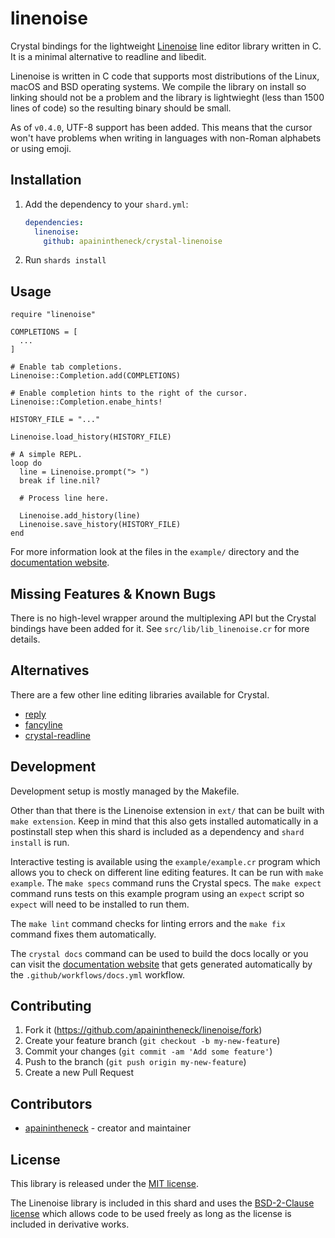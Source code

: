 # linenoise

Crystal bindings for the lightweight [Linenoise](https://github.com/antirez/linenoise) line editor library written in C. It is a minimal alternative to readline and libedit.

Linenoise is written in C code that supports most distributions of the Linux, macOS and BSD operating systems. We compile the library on install so linking should not be a problem and the library is lightwieght (less than 1500 lines of code) so the resulting binary should be small.

As of `v0.4.0`, UTF-8 support has been added. This means that the cursor won't have problems when writing in languages with non-Roman alphabets or using emoji.

## Installation

1. Add the dependency to your `shard.yml`:

   ```yaml
   dependencies:
     linenoise:
       github: apainintheneck/crystal-linenoise
   ```

2. Run `shards install`

## Usage

```crystal
require "linenoise"

COMPLETIONS = [
  ...
]

# Enable tab completions.
Linenoise::Completion.add(COMPLETIONS)

# Enable completion hints to the right of the cursor.
Linenoise::Completion.enabe_hints!

HISTORY_FILE = "..."

Linenoise.load_history(HISTORY_FILE)

# A simple REPL.
loop do
  line = Linenoise.prompt("> ")
  break if line.nil?

  # Process line here.

  Linenoise.add_history(line)
  Linenoise.save_history(HISTORY_FILE)
end
```

For more information look at the files in the `example/` directory and the [documentation website](https://apainintheneck.github.io/crystal-linenoise/).

## Missing Features & Known Bugs

There is no high-level wrapper around the multiplexing API but the Crystal bindings have been added for it. See `src/lib/lib_linenoise.cr` for more details.

## Alternatives

There are a few other line editing libraries available for Crystal.

- [reply](https://github.com/I3oris/reply)
- [fancyline](https://github.com/Papierkorb/fancyline)
- [crystal-readline](https://github.com/crystal-lang/crystal-readline)

## Development

Development setup is mostly managed by the Makefile.

Other than that there is the Linenoise extension in `ext/` that can be built with `make extension`. Keep in mind that this also gets installed automatically in a postinstall step when this shard is included as a dependency and `shard install` is run.

Interactive testing is available using the `example/example.cr` program which allows you to check on different line editing features. It can be run with `make example`. The `make specs` command runs the Crystal specs. The `make expect` command runs tests on this example program using an `expect` script so `expect` will need to be installed to run them.

The `make lint` command checks for linting errors and the `make fix` command fixes them automatically.

The `crystal docs` command can be used to build the docs locally or you can visit the [documentation website](https://apainintheneck.github.io/crystal-linenoise/) that gets generated automatically by the `.github/workflows/docs.yml` workflow.

## Contributing

1. Fork it (<https://github.com/apainintheneck/linenoise/fork>)
2. Create your feature branch (`git checkout -b my-new-feature`)
3. Commit your changes (`git commit -am 'Add some feature'`)
4. Push to the branch (`git push origin my-new-feature`)
5. Create a new Pull Request

## Contributors

- [apainintheneck](https://github.com/apainintheneck) - creator and maintainer

## License

This library is released under the [MIT license](LICENSE).

The Linenoise library is included in this shard and uses the [BSD-2-Clause license](ext/LICENSE)
which allows code to be used freely as long as the license is included in derivative works.
